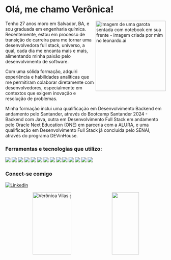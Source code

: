 <div>
  <h1>Olá, me chamo Verônica!</h1>
</div>
<div>
  <img align="right" alt="Imagem de uma garota sentada com notebook em sua frente - imagem criada por mim no leonardo.ai" height="220" src="https://github.com/VeronicaVilas/VeronicaVilas/assets/135287830/f6fa92d5-cf2e-45d8-a251-2f8feff53e95">
<p>Tenho 27 anos moro em Salvador, BA, e sou graduada em engenharia química. Recentemente, estou em processo de transição de carreira para me tornar uma desenvolvedora full stack, universo, a qual, cada dia me encanta mais e mais, alimentando minha paixão pelo desenvolvimento de software.</p>
<p>Com uma sólida formação, adquiri experiência e habilidades analíticas que me permitiram colaborar diretamente com desenvolvedores, especialmente em contextos que exigem inovação e resolução de problemas.</p>
<p>Minha formação inclui uma qualificação em Desenvolvimento Backend em andamento pelo Santander, através do Bootcamp Santander 2024 - Backend com Java, outra em Desenvolvimento Full Stack em andamento pelo Oracle Next Education (ONE) em parceria com a ALURA, e uma qualificação em Desenvolvimento Full Stack já concluída pelo SENAI, através do programa DEVinHouse.</p>
</div>

### Ferramentas e tecnologias que utilizo:
<img src="https://img.shields.io/badge/HTML5-000?style=for-the-badge&logo=html5&logoColor=E34F26"><nobr> 
<img src="https://img.shields.io/badge/CSS3-000?style=for-the-badge&logo=css3&logoColor=1572B6"> 
<img src="https://img.shields.io/badge/JavaScript-000?style=for-the-badge&logo=javascript&logoColor=ED8B00"> 
<img src="https://img.shields.io/badge/Vue.js-000?style=for-the-badge&logo=vuedotjs&logoColor=4FC08D"> 
<img src="https://img.shields.io/badge/Vuetify-000?style=for-the-badge&logo=vuetify&logoColor=1867C0">
<img src="https://img.shields.io/badge/PHP-000?style=for-the-badge&logo=php&logoColor=777BB4">
<img src="https://img.shields.io/badge/Laravel-000?style=for-the-badge&logo=laravel&logoColor=FF2D20"> 
<img src="https://img.shields.io/badge/Java-000?style=for-the-badge&logo=openjdk&logoColor=ED8B00">
<img src="https://img.shields.io/badge/Amazon_AWS-000?style=for-the-badge&logo=amazon-aws&logoColor=232F3E"> 
<img src="https://img.shields.io/badge/Leonardo.Ai-000?style=for-the-badge&logo=Leonardo.ai&logoColor=533489">
<img src="https://img.shields.io/badge/Vitest-000?style=for-the-badge&logo=Vitest&logoColor=729B1B">
<img src="https://img.shields.io/badge/Insomnia-000?style=for-the-badge&logo=Insomnia&logoColor=5849be">
<img src="https://img.shields.io/badge/PostgreSQL-000?style=for-the-badge&logo=postgresql&logoColor=316192">
<img src="https://img.shields.io/badge/GIT-000?style=for-the-badge&logo=git&logoColor=E44C30">

### Conect-se comigo
[![Linkedin](https://img.shields.io/badge/Linkedin-000?style=for-the-badge&logo=linkedin&logoColor=CA2DE8)](https://www.linkedin.com/in/veronica-vilas/)

<div align="center">  
  <img width="49%" height="195px" src="https://github-readme-stats.vercel.app/api?username=VeronicaVilas&show_icons=true&count_private=true&hide_border=true&title_color=CA2DE8&icon_color=CA2DE8&text_color=C9D1D9&bg_color=0D1117" alt="Verônica Vilas github stats" /> 
  <img width="41%" height="195px" src="https://github-readme-stats.vercel.app/api/top-langs/?username=VeronicaVilas&layout=compact&hide_border=true&title_color=CA2DE8&text_color=FFF&bg_color=0D1117" />
</div>








